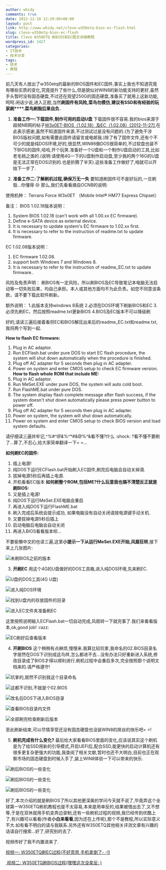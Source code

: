 ```yaml
---
author: whidy
comments: true
date: 2012-12-10 12:29:09+00:00
layout: post
link: http://www.whidy.net/clevo-w350etq-bios-ec-flash.html
slug: clevo-w350etq-bios-ec-flash
title: Clevo W350ETQ 刷BIOS和EC图文详细教程
wordpress_id: 1427
categories:
- IT技术
- 技术分享
tags:
- 技术
- 教程
---
```


前几天有人放出了w350etq的最新的BIOS固件和EC固件,事实上我也不知道究竟有哪些实质的变化,究竟提升了些什么,但是貌似对WIN8的新功能支持的更好,虽然手头暂时没有固态硬盘,不过还在观望250G的固态硬盘,准备买了就用上这新功能,呵呵.闲话少说,进入正题,当然**刷固件有风险,菜鸟勿模仿,建议有SSD和有经验的玩家刷****.菜鸟刷毁后果自负.**



	
  1. **准备工作一:下载固件,制作可用的启动U盘**
下载固件很不容易.我的bios来源于超频NB网的帖子[W3x0ET-BIOS（1.02.18）及EC（1.02.08）[2012-11-27]](http://www.ocnb.cn/thread-11945-1-1.html),在此表示感谢,虽然不知道固件来源,不过测试过是没有问题的.(为了避免干涉BIOS版权问题,如有需要此固件请留言或电邮我.)除了有了固件文件,还有个不可少的就是纯DOS环境,好的,很显然,WIN98做DOS很简单的,不过软盘也装不下BIOS的固件,哈哈,开个玩笑.准备好一个U盘和一个制作U盘启动的工具,比如老毛桃之类的.(说明:请使用4G一下的U盘制作启动盘,至少我的两个16G的U盘是无法正常在DOS识别的.也是折腾了半天).这些准备工作做好了,咱就可以开始下一步了.

	
  2. **准备工作二:了解刷机过程,确保万无一失**
要知道刷固件可不是好玩的,一旦刷毁...你懂得 :cry: 那么,我们先看看摘自OCNB的说明:
<!-- more -->




使用机种： Terrans Force W3x0ET （Mobile Intel® HM77 Express Chipset）

备注：
BIOS 1.02.18版本说明：
1. System BIOS 1.02.18 (can't work with all 1.00.xx EC firmware).
2. Define e-SATA device as external device.
3. It is necessary to update system's EC firmware to 1.02.xx first.
4. It is necessary to refer to the instruction of readme.txt to update firmware.

EC 1.02.08版本说明：
1. EC firmware 1.02.08.
2. support both Windows 7 and Windows 8.
3. It is necessary to refer to the instruction of readme_EC.txt to update firmware..

风险及免责声明：
刷BIOS有一定风险，所以刷BIOS及EC导致笔记本电脑无法启动等一切失败后果，均自己承担。本人或其他方面均不为此负责。如您不同意该条款，请不要下载此软件刷新。

额外说明：
1.此版本支持windows 8系统
2.必须在DOS环境下刷新BIOS和EC
3.必须先刷EC，然后按照readme.txt更新BIOS
4.BIOS及EC版本不可以降级刷




好的,请读三遍后接着看将EC和BIOS解压出来后的readme_EC.txt和readme.txt,我将两个写到一起.


**How to flash EC firmware:**
1. Plug in AC adaptor.
2. Run ECFlash.bat under pure DOS to start EC flash procedure, the system will shut down automatically when the procedure is finished.
3. Plug off AC adapter for 5 seconds then plug in AC adapter.
4. Power on system and enter CMOS setup to check EC firmware version.
**How to flash whole ROM that include ME:**
1. Plug in AC adaptor.
2. Run MeSet.EXE under pure DOS, the system will auto cold boot.
3. Run FlashME.bat under pure DOS.
4. The system display flash complete message after flash success, if the system doesn't shut down automatically please press power button to power off.
5. Plug off AC adapter for 5 seconds then plug in AC adapter.
6. Power on system, the system will shut down automatically.
7. Power on system and enter CMOS setup to check BIOS version and load system defaults.


请仔细读三遍并牢记,^*%#^@&*%^*#&@%^&看不懂?什么 :shock: ?看不懂不要刷了...算了,不忍心,给大家简单翻译一下= =...


**如何刷EC的固件:**
1. 插上电源!
2. 纯DOS下运行ECFlash.bat开始刷入EC固件,刷完后电脑会自动关掉滴.
3. 拔掉电源5秒后再插上电源.
4. 开机看看EC版本
**如何刷整个ROM,包括ME?什么玩意我也搞不清楚反正就是刷BIOS:**
1. 又是插上电源!
2. 纯DOS下运行MeSet.EXE电脑会重启
3. 再进入纯DOS下运行FlashME.bat
4. 刷入完成后系统会提示成功, 如果电脑没有自动关闭请按电源键手动关机.
5. 又要拔掉电源5秒后插上
6. 启动电脑后电脑会自动关闭
7. 再进入BIOS看看版本呗...


不要偷懒中文的也读三遍,这里**小提示一下从运行MeSet.EXE开始,风扇狂转**,接下来上几张图片:

![未刷BIOS之前的版本](http://www.whidy.net/wp-content/uploads/2012/12/01biosInfo-1-400x300.jpg)

	
  3. **开刷EC**
用这个4G的U盘做好的DOS工具箱,进入纯DOS环境,先来刷EC.

![U盘的DOS工具(4G U盘)](http://www.whidy.net/wp-content/uploads/2012/12/02uTools-400x300.jpg)

![进入纯DOS环境](http://www.whidy.net/wp-content/uploads/2012/12/03pureDos-400x300.jpg)

![找到U盘内的存放固件的目录](http://www.whidy.net/wp-content/uploads/2012/12/04dosDirError-400x300.jpg)

![进入EC文件夹准备刷EC](http://www.whidy.net/wp-content/uploads/2012/12/05cdEc-400x300.jpg)

这里按照说明输入ECFlash.bat一切自动完成,风扇转一下就完事了.我们来看看版本,ok,good job! :razz:

![EC刷好后查看版本](http://www.whidy.net/wp-content/uploads/2012/12/06ecOk-400x300.jpg)

	
  4. **开刷BIOS**
这个稍稍有点麻烦,慢慢来.我算比较坑爹,我命名的02.BIOS目录名字居然在DOS下识别成这鸟样,怎么都进不去...没有办法只好重新进入系统,修改目录成了BIOS才得以顺利进行.刷机过程中会重启多次,完全按照那个说明文档来的.请严格遵守!

![坑爹的,居然不识别我这个目录命名](http://www.whidy.net/wp-content/uploads/2012/12/07biosError-400x300.jpg)

![这都不识别,不就是个02.BIOS](http://www.whidy.net/wp-content/uploads/2012/12/08folder-400x300.jpg)

![改名后DOS下进入BIOS目录](http://www.whidy.net/wp-content/uploads/2012/12/09cdBios-400x300.jpg)

![查看BIOS目录内文件](http://www.whidy.net/wp-content/uploads/2012/12/10dirBios-400x300.jpg)

![全部刷完检查刷新后版本](http://www.whidy.net/wp-content/uploads/2012/12/11ecBiosOk-400x300.jpg)

至此刷新结束,可以尽情享受还没有固态硬盘也没装WIN8的屌丝的快乐吧= =!

	
  5. **刷机完成有什么变化?**
最后给大家看看BIOS里面的变化,应该说其实这个刷机是为了给SSD用新的引导模式,开启UEFI后,配合SSD,能更快的启动计算机还有很多更复杂更强大的功能,我查阅了相关文献,暂时也还不大明白,目前也正在观察市场的固态硬盘到时候入手了,装上WIN8体验一下可以带来的快乐.

![刷后BIOS的一些变化](http://www.whidy.net/wp-content/uploads/2012/12/12changes-400x300.jpg)

![刷后BIOS的一些变化](http://www.whidy.net/wp-content/uploads/2012/12/13changes-400x300.jpg)

![刷后BIOS的一些变化](http://www.whidy.net/wp-content/uploads/2012/12/14changes-400x300.jpg)


好了,本次介绍的就是刷BIOS了所以其他更深奥的学问今天就不说了,毕竟弄这个全球第一W350ETQ刷机教程也是不太容易,本来是用单反的,结果被借出去了,又不想等,于是在双休就用手机变弄边录制,还有一些刷机过程的视频,我已经传到优酷上了,有兴趣可以看看(作者**小白来看看**,因为还在上传呢),那个不是教程,所以实际意义不大.如有看不明白的请与我联系.另外还有W350ETQ其他相关评测文章有兴趣的话请自行搜索...好了,研究别的去了.

视频传好了我不内置进来了.

[视频一: W350ETQ刷EC过程(不好意思,手机拿倒了- -!)](http://v.youku.com/v_show/id_XNDg2NjAzMzU2.html)

[ 视频二: W350ETQ刷BIOS过程(嘿嘿这次没拿反: )](http://v.youku.com/v_show/id_XNDg2NjA3NzY0.html)
